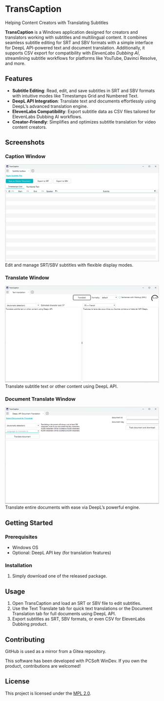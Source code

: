 # TransCaption

Helping Content Creators with Translating Subtitles

**TransCaption** is a Windows application designed for creators and translators working with subtitles and multilingual content. It combines seamless subtitle editing for SRT and SBV formats with a simple interface for DeepL API-powered text and document translation. Additionally, it supports CSV export for compatibility with _ElevenLabs Dubbing AI_, streamlining subtitle workflows for platforms like YouTube, Davinci Resolve, and more.

## Features

- **Subtitle Editing**: Read, edit, and save subtitles in SRT and SBV formats with intuitive modes like Timestamps Grid and Numbered Text.
- **DeepL API Integration**: Translate text and documents effortlessly using DeepL’s advanced translation engine.
- **ElevenLabs Compatibility**: Export subtitle data as CSV files tailored for ElevenLabs Dubbing AI workflows.
- **Creator-Friendly**: Simplifies and optimizes subtitle translation for video content creators.

## Screenshots

### Caption Window
![Caption Window](screenshots/caption_window.png)  
Edit and manage SRT/SBV subtitles with flexible display modes.

### Translate Window
![Translate Window](screenshots/translate_window.png)  
Translate subtitle text or other content using DeepL API.

### Document Translate Window
![Document Translate Window](screenshots/document_translate_window.png)  
Translate entire documents with ease via DeepL’s powerful engine.

## Getting Started

### Prerequisites
- Windows OS
- Optional: DeepL API key (for translation features)

### Installation
1. Simply download one of the released package.

## Usage
1. Open TransCaption and load an SRT or SBV file to edit subtitles.
2. Use the Text Translate tab for quick text translations or the Document Translation tab for full documents using DeepL API.
3. Export subtitles as SRT, SBV formats, or even CSV for ElevenLabs Dubbing product.

## Contributing

GitHub is used as a mirror from a Gitea repository.

This software has been developed with PCSoft WinDev. If you own the product, contributions are welcomed!

## License
This project is licensed under the [MPL 2.0](LICENSE).